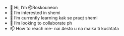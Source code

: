 - 👋 Hi, I’m @Roskouneon
- 👀 I’m interested in shemi
- 🌱 I’m currently learning kak se praqt shemi 
- 💞️ I’m looking to collaborate ph
- 📫 How to reach me- nai 4esto u na maika ti kushtata
